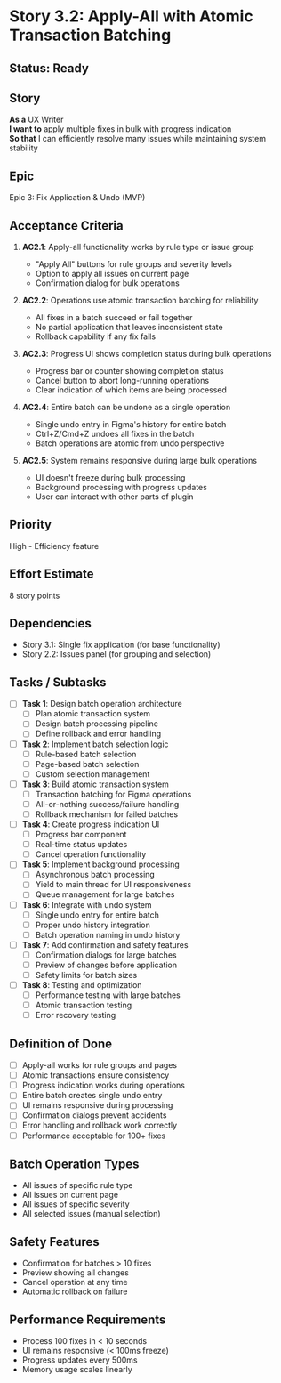 # Story 3.2: Apply-All with Atomic Transaction Batching

## Status: Ready

## Story
**As a** UX Writer  
**I want to** apply multiple fixes in bulk with progress indication  
**So that** I can efficiently resolve many issues while maintaining system stability

## Epic
Epic 3: Fix Application & Undo (MVP)

## Acceptance Criteria
1. **AC2.1**: Apply-all functionality works by rule type or issue group
   - "Apply All" buttons for rule groups and severity levels
   - Option to apply all issues on current page
   - Confirmation dialog for bulk operations

2. **AC2.2**: Operations use atomic transaction batching for reliability
   - All fixes in a batch succeed or fail together
   - No partial application that leaves inconsistent state
   - Rollback capability if any fix fails

3. **AC2.3**: Progress UI shows completion status during bulk operations
   - Progress bar or counter showing completion status
   - Cancel button to abort long-running operations
   - Clear indication of which items are being processed

4. **AC2.4**: Entire batch can be undone as a single operation
   - Single undo entry in Figma's history for entire batch
   - Ctrl+Z/Cmd+Z undoes all fixes in the batch
   - Batch operations are atomic from undo perspective

5. **AC2.5**: System remains responsive during large bulk operations
   - UI doesn't freeze during bulk processing
   - Background processing with progress updates
   - User can interact with other parts of plugin

## Priority
High - Efficiency feature

## Effort Estimate
8 story points

## Dependencies
- Story 3.1: Single fix application (for base functionality)
- Story 2.2: Issues panel (for grouping and selection)

## Tasks / Subtasks
- [ ] **Task 1**: Design batch operation architecture
  - [ ] Plan atomic transaction system
  - [ ] Design batch processing pipeline
  - [ ] Define rollback and error handling

- [ ] **Task 2**: Implement batch selection logic
  - [ ] Rule-based batch selection
  - [ ] Page-based batch selection
  - [ ] Custom selection management

- [ ] **Task 3**: Build atomic transaction system
  - [ ] Transaction batching for Figma operations
  - [ ] All-or-nothing success/failure handling
  - [ ] Rollback mechanism for failed batches

- [ ] **Task 4**: Create progress indication UI
  - [ ] Progress bar component
  - [ ] Real-time status updates
  - [ ] Cancel operation functionality

- [ ] **Task 5**: Implement background processing
  - [ ] Asynchronous batch processing
  - [ ] Yield to main thread for UI responsiveness
  - [ ] Queue management for large batches

- [ ] **Task 6**: Integrate with undo system
  - [ ] Single undo entry for entire batch
  - [ ] Proper undo history integration
  - [ ] Batch operation naming in undo history

- [ ] **Task 7**: Add confirmation and safety features
  - [ ] Confirmation dialogs for large batches
  - [ ] Preview of changes before application
  - [ ] Safety limits for batch sizes

- [ ] **Task 8**: Testing and optimization
  - [ ] Performance testing with large batches
  - [ ] Atomic transaction testing
  - [ ] Error recovery testing

## Definition of Done
- [ ] Apply-all works for rule groups and pages
- [ ] Atomic transactions ensure consistency
- [ ] Progress indication works during operations
- [ ] Entire batch creates single undo entry
- [ ] UI remains responsive during processing
- [ ] Confirmation dialogs prevent accidents
- [ ] Error handling and rollback work correctly
- [ ] Performance acceptable for 100+ fixes

## Batch Operation Types
- All issues of specific rule type
- All issues on current page
- All issues of specific severity
- All selected issues (manual selection)

## Safety Features
- Confirmation for batches > 10 fixes
- Preview showing all changes
- Cancel operation at any time
- Automatic rollback on failure

## Performance Requirements
- Process 100 fixes in < 10 seconds
- UI remains responsive (< 100ms freeze)
- Progress updates every 500ms
- Memory usage scales linearly
